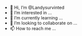 - 👋 Hi, I’m @Landysurvinted
- 👀 I’m interested in ...
- 🌱 I’m currently learning ...
- 💞️ I’m looking to collaborate on ...
- 📫 How to reach me ...

<!---
Landysurvinted/Landysurvinted is a ✨ special ✨ repository because its `README.md` (this file) appears on your GitHub profile.
You can click the Preview link to take a look at your changes.
--->
